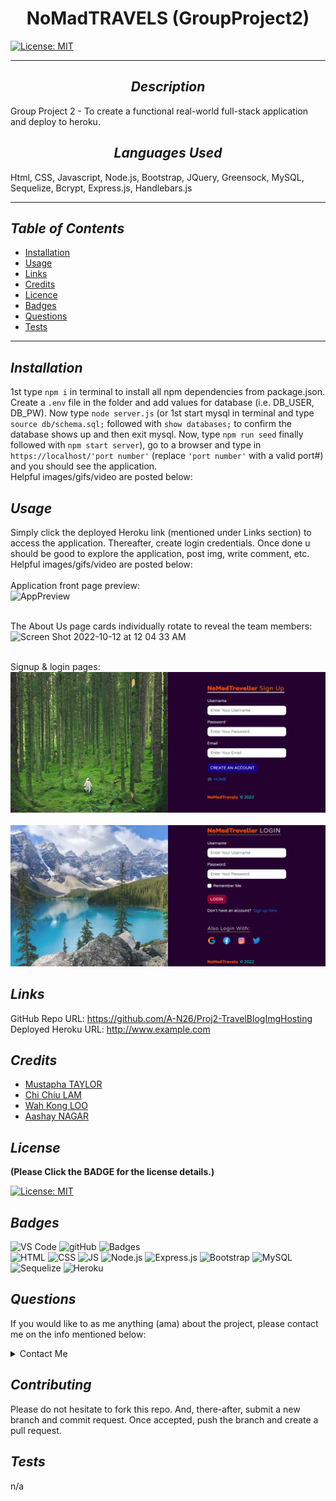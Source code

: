 # <div align="center"> **NoMadTRAVELS (GroupProject2)** </div>

[![License: MIT](https://img.shields.io/badge/License-MIT-yellow.svg)](https://choosealicense.com/licenses/mit/)

---

## <div align="center"> _Description_ </div>

Group Project 2 - To create a functional real-world full-stack application and deploy to heroku.

## <div align="center"> _Languages Used_ </div>

Html, CSS, Javascript, Node.js, Bootstrap, JQuery, Greensock, MySQL, Sequelize, Bcrypt, Express.js, Handlebars.js

---

## _Table of Contents_

- [Installation](#Installation)
- [Usage](#Usage)
- [Links](#Links)
- [Credits](#Credits)
- [Licence](#Licence)
- [Badges](#Badges)
- [Questions](#Questions)
- [Tests](#Tests)

---

## _Installation_

1st type `npm i` in terminal to install all npm dependencies from package.json. Create a `.env` file in the folder and add values for database (i.e. DB_USER, DB_PW). Now type `node server.js` (or 1st start mysql in terminal and type `source db/schema.sql;` followed with `show databases;` to confirm the database shows up and then exit mysql. Now, type `npm run seed` finally followed with `npm start server`), go to a browser and type in `https://localhost/'port number'` (replace `'port number'` with a valid port#) and you should see the application.</br> Helpful images/gifs/video are posted below:

## _Usage_

Simply click the deployed Heroku link (mentioned under Links section) to access the application. Thereafter, create login credentials. Once done u should be good to explore the application, post img, write comment, etc.</br>
Helpful images/gifs/video are posted below:</br>
</br>
Application front page preview:
</br>
![AppPreview](./public/images/readme/app_preview.png)
</br>
</br>

The About Us page cards individually rotate to reveal the team members:
</br>
<img width="1425" alt="Screen Shot 2022-10-12 at 12 04 33 AM" src="https://user-images.githubusercontent.com/108379616/195248318-2c1d294f-4cc9-4867-b21b-23a89bedfd0a.png">
</br>
</br>

Signup & login pages:
</br>
![SignUp](./public/images/readme/signup.png)
</br>
</br>
![LogIn](./public/images/readme/login.png)

## _Links_
GitHub Repo URL: https://github.com/A-N26/Proj2-TravelBlogImgHosting
<br/>
Deployed Heroku URL: http://www.example.com

## _Credits_

- [Mustapha TAYLOR](https://github.com/mtaylo1)
- [Chi Chiu LAM](https://github.com/chichiulam2022)
- [Wah Kong LOO](https://github.com/andyloo416)
- [Aashay NAGAR](https://github.com/A-N26)

## _License_

**(Please Click the BADGE for the license details.)**

[![License: MIT](https://img.shields.io/badge/License-MIT-yellow.svg)](https://choosealicense.com/licenses/mit/)

## _Badges_

![VS Code](https://img.shields.io/badge/Visual_Studio_Code-0078D4?style=for-the-badge&logo=visual%20studio%20code&logoColor=white) ![gitHub](https://img.shields.io/badge/GitHub-100000?style=for-the-badge&logo=github&logoColor=white) ![Badges](https://img.shields.io/badge/dev.to-0A0A0A?style=for-the-badge&logo=devdotto&logoColor=white) </br> ![HTML](https://img.shields.io/badge/HTML5-E34F26?style=for-the-badge&logo=html5&logoColor=white) ![CSS](https://img.shields.io/badge/CSS3-1572B6?style=for-the-badge&logo=css3&logoColor=white) ![JS](https://img.shields.io/badge/JavaScript-323330?style=for-the-badge&logo=javascript&logoColor=F7DF1E) ![Node.js](https://img.shields.io/badge/Node.js-43853D?style=for-the-badge&logo=node.js&logoColor=white) ![Express.js](https://img.shields.io/badge/Express.js-404D59?style=for-the-badge) ![Bootstrap](https://img.shields.io/badge/Bootstrap-563D7C?style=for-the-badge&logo=bootstrap&logoColor=white) ![MySQL](https://img.shields.io/badge/MySQL-00000F?style=for-the-badge&logo=mysql&logoColor=white) ![Sequelize](https://img.shields.io/badge/sequelize-323330?style=for-the-badge&logo=sequelize&logoColor=blue) ![Heroku](https://img.shields.io/badge/Heroku-430098?style=for-the-badge&logo=heroku&logoColor=white)

## _Questions_

If you would like to as me anything (ama) about the project, please contact me on the info mentioned below:

<details>

<summary>Contact Me</summary>

- [Mustapha taylor](https://github.com/mtaylo1), [Aashay Nagar](https://github.com/A-N26), [Chi Chiu Lam](https://github.com/chichiulam2022) & [Loo Wah Kong](https://github.com/andyloo416)

- [My e-mail](Soon...)

</details>

## _Contributing_

Please do not hesitate to fork this repo. And, there-after, submit a new branch and commit request. Once accepted, push the branch and create a pull request.

## _Tests_

n/a
